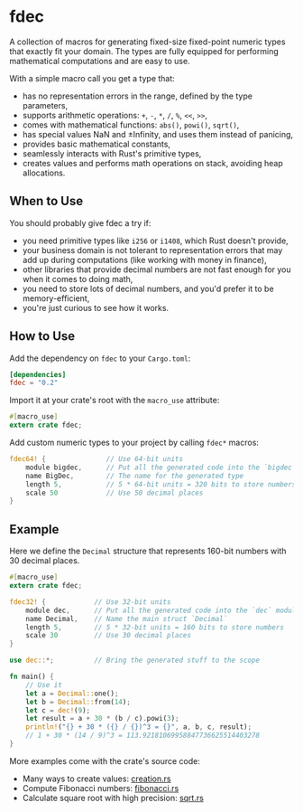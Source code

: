 # fdec

A collection of macros for generating fixed-size fixed-point numeric types
that exactly fit your domain. The types are fully equipped for performing mathematical
computations and are easy to use.

With a simple macro call you get a type that:

- has no representation errors in the range, defined by the type parameters,
- supports arithmetic operations: `+`, `-`, `*`, `/`, `%`, `<<`, `>>`,
- comes with mathematical functions: `abs()`, `powi()`, `sqrt()`,
- has special values NaN and ±Infinity, and uses them instead of panicing,
- provides basic mathematical constants,
- seamlessly interacts with Rust's primitive types,
- creates values and performs math operations on stack, avoiding heap allocations.

## When to Use

You should probably give fdec a try if:

- you need primitive types like `i256` or `i1408`, which Rust doesn't provide,
- your business domain is not tolerant to representation errors that may add up during computations (like working with money in finance),
- other libraries that provide decimal numbers are not fast enough for you when it comes to doing math,
- you need to store lots of decimal numbers, and you'd prefer it to be memory-efficient,
- you're just curious to see how it works.

## How to Use

Add the dependency on `fdec` to your `Cargo.toml`:

```toml
[dependencies]
fdec = "0.2"
```

Import it at your crate's root with the `macro_use` attribute:

```rust
#[macro_use]
extern crate fdec;
```

Add custom numeric types to your project by calling `fdec*` macros:

```rust
fdec64! {               // Use 64-bit units
    module bigdec,      // Put all the generated code into the `bigdec` module
    name BigDec,        // The name for the generated type
    length 5,           // 5 * 64-bit units = 320 bits to store numbers
    scale 50            // Use 50 decimal places
}
```

## Example

Here we define the `Decimal` structure that represents 160-bit numbers
with 30 decimal places.

```rust
#[macro_use]
extern crate fdec;

fdec32! {            // Use 32-bit units
    module dec,      // Put all the generated code into the `dec` module
    name Decimal,    // Name the main struct `Decimal`
    length 5,        // 5 * 32-bit units = 160 bits to store numbers
    scale 30         // Use 30 decimal places
}

use dec::*;          // Bring the generated stuff to the scope

fn main() {
    // Use it
    let a = Decimal::one();
    let b = Decimal::from(14);
    let c = dec!(9);
    let result = a + 30 * (b / c).powi(3);
    println!("{} + 30 * ({} / {})^3 = {}", a, b, c, result);
    // 1 + 30 * (14 / 9)^3 = 113.92181069958847736625514403278
}
```

More examples come with the crate's source code:
- Many ways to create values: [creation.rs](https://github.com/alygin/fdec/tree/master/examples/creation.rs)
- Compute Fibonacci numbers: [fibonacci.rs](https://github.com/alygin/fdec/tree/master/examples/fibonacci.rs)
- Calculate square root with high precision: [sqrt.rs](https://github.com/alygin/fdec/tree/master/examples/sqrt.rs)
